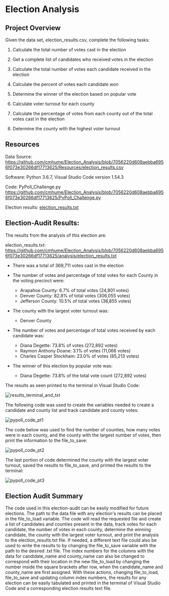 # Election Analysis


## Project Overview


Given the data set, election_results.csv, complete the following tasks:


1) Calculate the total number of votes cast in the election

2) Get a complete list of candidates who received votes in the election

3) Calculate the total number of votes each candidate received in the election

4) Calculate the percent of votes each candidate won

5) Determine the winner of the election based on popular vote

6) Calculate voter turnout for each county

7) Calculate the percentage of votes from each county out of the total votes cast in the election

8) Determine the county with the highest voter turnout


## Resources


Data Source: https://github.com/cmhume/Election_Analysis/blob/7056220d608aebba6956f073e30266df17713625/Resources/election_results.csv


Software: Python 3.6.7, Visual Studio Code version 1.54.3


Code: PyPoll_Challenge.py https://github.com/cmhume/Election_Analysis/blob/7056220d608aebba6956f073e30266df17713625/PyPoll_Challenge.py


Election results: [election_results.txt](https://github.com/cmhume/Election_Analysis/files/6253175/election_results.txt)


## Election-Audit Results: 


The results from the analysis of this election are:


election_results.txt: https://github.com/cmhume/Election_Analysis/blob/7056220d608aebba6956f073e30266df17713625/analysis/election_results.txt


* There was a total of 369,711 votes cast in the election


* The number of votes and percentage of total votes for each County in the voting precinct were:
  
  
  * Arapahoe County: 6.7% of total votes (24,801 votes)
  * Denver County: 82.8% of total votes (306,055 votes)
  * Jefferson County: 10.5% of total votes (38,855 votes)


* The county with the largest voter turnout was:


  * Denver County 


* The number of votes and percentage of total votes received by each candidate was:


  * Diana Degette: 73.8% of votes (272,892 votes)
  * Raymon Anthony Doane: 3.1% of votes (11,066 votes)
  * Charles Casper Stockham: 23.0% of votes (85,213 votes)


* The winner of this election by popular vote was:


  * Diana Degette: 73.8% of the total vote count (272,892 votes)




The results as seen printed to the terminal in Visual Studio Code:


![results_terminal_and_txt](https://user-images.githubusercontent.com/78699521/113486783-3cf38000-9469-11eb-8be7-6b1bbb822725.png)


The following code was used to create the variables needed to create a candidate and county list and track candidate and county votes:


![pypoll_code_pt1](https://user-images.githubusercontent.com/78699521/113486839-8774fc80-9469-11eb-84f8-7ceef35d444f.png)


The code below was used to find the number of counties, how many votes were in each county, and the county with the largest number of votes, then print the information to the file_to_save:


![pypoll_code_pt2](https://user-images.githubusercontent.com/78699521/113486879-bf7c3f80-9469-11eb-8c77-87e7afc74e68.png)


The last portion of code determined the county with the largest voter turnout, saved the results to file_to_save, and printed the results to the terminal:


![pypoll_code_pt3](https://user-images.githubusercontent.com/78699521/113486912-e9356680-9469-11eb-8b32-8ff85ab661d8.png)


## Election Audit Summary


The code used in this election-audit can be easily modified for future elections.  The path to the data file with any election's results can be placed in the file_to_load variable.  The code will read the requested file and create a list of candidates and counties present in the data, track votes for each candidate, the number of votes in each county, determine the winning candidate, the county with the largest voter turnout, and print the analysis to the election_results.txt file.  If needed, a different text file could also be used to write the results to by changing the file_to_save variable with the path to the desired .txt file.  The index numbers for the columns with the data for candidate_name and county_name can also be changed to correspond with their location in the new file_to_load by changing the number inside the square brackets after row, when the candidate_name and county_name are first assigned. With these actions, changing file_to_load, file_to_save and updating column index numbers, the results for any election can be easily tabulated and printed in the terminal of Visual Studio Code and a corresponding election results text file.
